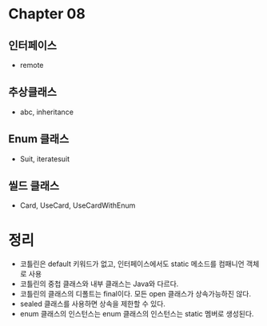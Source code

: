 # Chapter 08

## 인터페이스

- remote

## 추상클래스

- abc, inheritance

## Enum 클래스

- Suit, iteratesuit

## 씰드 클래스

- Card, UseCard, UseCardWithEnum

# 정리

- 코틀린은 default 키워드가 없고, 인터페이스에서도 static 메소드를 컴패니언 객체로 사용
- 코틀린의 중첩 클래스와 내부 클래스는 Java와 다르다.
- 코틀린의 클래스의 디폴트는 final이다. 모든 open 클래스가 상속가능하진 않다.
- sealed 클래스를 사용하면 상속을 제한할 수 있다.
- enum 클래스의 인스턴스는 enum 클래스의 인스턴스는 static 멤버로 생성된다.